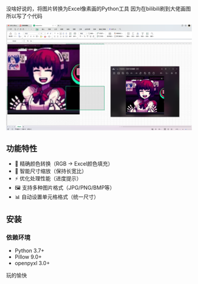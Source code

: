没啥好说的，将图片转换为Excel像素画的Python工具
因为在bilibili刷到大佬画图所以写了个代码

![效果图](./show.png)

## 功能特性

- 🎨 精确颜色转换（RGB → Excel颜色填充）
- 📐 智能尺寸缩放（保持长宽比）
- ⚡ 优化处理性能（进度提示）
- 🖼️ 支持多种图片格式（JPG/PNG/BMP等）
- 📊 自动设置单元格格式（统一尺寸）

## 安装

### 依赖环境
- Python 3.7+
- Pillow 9.0+
- openpyxl 3.0+

玩的愉快
